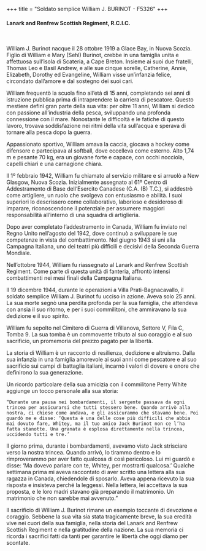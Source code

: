 +++
title = "Soldato semplice William J. BURINOT - F5326"
+++

#### Lanark and Renfrew Scottish Regiment, R.C.I.C.
<br>


William J. Burinot nacque il 28 ottobre 1919 a Glace Bay, in Nuova Scozia. Figlio di William e Mary (Sehl) Burinot, crebbe in una famiglia unita e affettuosa sull’isola di Scateria, a Cape Breton. Insieme ai suoi due fratelli, Thomas Leo e Basil Andrew, e alle sue cinque sorelle, Catherine, Annie, Elizabeth, Dorothy ed Evangeline, William visse un’infanzia felice, circondato dall’amore e dal sostegno dei suoi cari.

William frequentò la scuola fino all’età di 15 anni, completando sei anni di istruzione pubblica prima di intraprendere la carriera di pescatore. 
Questo mestiere definì gran parte della sua vita: per oltre 11 anni, William si dedicò con passione all’industria della pesca, sviluppando una profonda connessione con il mare. Nonostante le difficoltà e le fatiche di questo lavoro, trovava soddisfazione nei ritmi della vita sull’acqua e sperava di tornare alla pesca dopo la guerra.

Appassionato sportivo, William amava la caccia, giocava a hockey come difensore e partecipava al softball, dove eccelleva come esterno. Alto 1,74 m e pesante 70 kg, era un giovane forte e capace, con occhi nocciola, capelli chiari e una carnagione chiara.

Il 1º febbraio 1942, William fu chiamato al servizio militare e si arruolò a New Glasgow, Nuova Scozia. 
Inizialmente assegnato al 61º Centro di Addestramento di Base dell’Esercito Canadese (C.A. (B) T.C.), si addestrò come artigliere, un ruolo che svolgeva con entusiasmo e abilità. I suoi superiori lo descrissero come collaborativo, laborioso e desideroso di imparare, riconoscendone il potenziale per assumere maggiori responsabilità all’interno di una squadra di artiglieria.

Dopo aver completato l’addestramento in Canada, William fu inviato nel Regno Unito nell’agosto del 1942, dove continuò a sviluppare le sue competenze in vista del combattimento. Nel giugno 1943 si unì alla Campagna Italiana, uno dei teatri più difficili e decisivi della Seconda Guerra Mondiale.

Nell’ottobre 1944, William fu riassegnato al Lanark and Renfrew Scottish Regiment. Come parte di questa unità di fanteria, affrontò intensi combattimenti nei mesi finali della Campagna Italiana.

Il 19 dicembre 1944, durante le operazioni a Villa Prati-Bagnacavallo, il soldato semplice William J. Burinot fu ucciso in azione. Aveva solo 25 anni. La sua morte segnò una perdita profonda per la sua famiglia, che attendeva con ansia il suo ritorno, e per i suoi commilitoni, che ammiravano la sua dedizione e il suo spirito.

William fu sepolto nel Cimitero di Guerra di Villanova, Settore V, Fila C, Tomba 9. La sua tomba è un commovente tributo al suo coraggio e al suo sacrificio, un promemoria del prezzo pagato per la libertà.

La storia di William è un racconto di resilienza, dedizione e altruismo. Dalla sua infanzia in una famiglia amorevole ai suoi anni come pescatore e al suo sacrificio sui campi di battaglia italiani, incarnò i valori di dovere e onore che definirono la sua generazione.

Un ricordo particolare della sua amicizia con il commilitone Perry White aggiunge un tocco personale alla sua storia:

	“Durante una pausa nei bombardamenti, il sergente passava da ogni trincea per assicurarsi che tutti stessero bene. Quando arrivò alla nostra, ci chiese come andava, e gli assicurammo che stavamo bene. Poi guardò me e disse: ‘Questa è una delle cose più difficili che abbia mai dovuto fare, Whitey, ma il tuo amico Jack Burinot non ce l’ha fatta stanotte. Una granata è esplosa direttamente nella trincea, uccidendo tutti e tre.’

   Il giorno prima, durante i bombardamenti, avevamo visto Jack strisciare verso la nostra trincea. Quando arrivò, lo tirammo dentro e lo rimproverammo per aver fatto qualcosa di così pericoloso. Lui mi guardò e disse: ‘Ma dovevo parlare con te, Whitey, per mostrarti qualcosa.’ Qualche settimana prima mi aveva raccontato di aver scritto una lettera alla sua ragazza in Canada, chiedendole di sposarlo. Aveva appena ricevuto la sua risposta e insisteva perché la leggessi. Nella lettera, lei accettava la sua proposta, e le loro madri stavano già preparando il matrimonio. Un matrimonio che non sarebbe mai avvenuto.”

Il sacrificio di William J. Burinot rimane un esempio toccante di devozione e coraggio. Sebbene la sua vita sia stata tragicamente breve, la sua eredità vive nei cuori della sua famiglia, nella storia del Lanark and Renfrew Scottish Regiment e nella gratitudine della nazione. 
La sua memoria ci ricorda i sacrifici fatti da tanti per garantire le libertà che oggi diamo per scontate.


